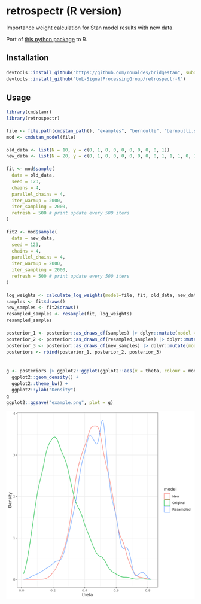 # retrospectr (R version)

Importance weight calculation for Stan model results with new data.

Port of [this python package](https://github.com/UoL-SignalProcessingGroup/retrospectr) to R.

## Installation

```R
devtools::install_github("https://github.com/roualdes/bridgestan", subdir="R")
devtools::install_github("UoL-SignalProcessingGroup/retrospectr-R")
```

## Usage
```R
library(cmdstanr)
library(retrospectr)

file <- file.path(cmdstan_path(), "examples", "bernoulli", "bernoulli.stan")
mod <- cmdstan_model(file)

old_data <- list(N = 10, y = c(0, 1, 0, 0, 0, 0, 0, 0, 0, 1))
new_data <- list(N = 20, y = c(0, 1, 0, 0, 0, 0, 0, 0, 0, 1, 1, 1, 0, 1, 1, 1, 0, 1, 0, 1))

fit <- mod$sample(
  data = old_data,
  seed = 123,
  chains = 4,
  parallel_chains = 4,
  iter_warmup = 2000,
  iter_sampling = 2000,
  refresh = 500 # print update every 500 iters
)

fit2 <- mod$sample(
  data = new_data,
  seed = 123,
  chains = 4,
  parallel_chains = 4,
  iter_warmup = 2000,
  iter_sampling = 2000,
  refresh = 500 # print update every 500 iters
)

log_weights <- calculate_log_weights(model=file, fit, old_data, new_data)
samples <- fit$draws()
new_samples <- fit2$draws()
resampled_samples <- resample(fit, log_weights)
resampled_samples

posterior_1 <- posterior::as_draws_df(samples) |> dplyr::mutate(model = "Original")
posterior_2 <- posterior::as_draws_df(resampled_samples) |> dplyr::mutate(model = "Resampled")
posterior_3 <- posterior::as_draws_df(new_samples) |> dplyr::mutate(model = "New")
posteriors <- rbind(posterior_1, posterior_2, posterior_3)


g <- posteriors |> ggplot2::ggplot(ggplot2::aes(x = theta, colour = model)) +
  ggplot2::geom_density() +
  ggplot2::theme_bw() +
  ggplot2::ylab("Density")
g
ggplot2::ggsave("example.png", plot = g)

```

![plot of example with resampled posterior samples](https://github.com/UoL-SignalProcessingGroup/retrospectr-R/blob/main/example.png?raw=true)

